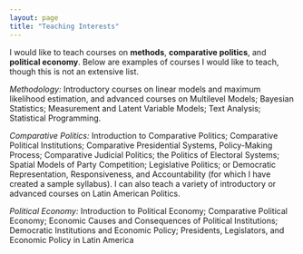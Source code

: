 ```yaml
---
layout: page
title: "Teaching Interests"
---
```


I would like to teach courses on **methods**, **comparative politics**, and **political economy**.  Below are examples of courses I would like to teach, though this is not an extensive list.
 
*Methodology:* Introductory courses on linear models and maximum likelihood estimation, and advanced courses on Multilevel Models; Bayesian Statistics; Measurement and Latent Variable Models; Text Analysis; Statistical Programming.
 
*Comparative Politics:* Introduction to Comparative Politics; Comparative Political Institutions; Comparative Presidential Systems,  Policy-Making Process;  Comparative Judicial Politics; the Politics of Electoral Systems; Spatial Models of Party Competition;  Legislative Politics; or Democratic Representation, Responsiveness, and Accountability (for which I have created a sample syllabus). I can also teach a variety of introductory or advanced courses on Latin American Politics.
 
*Political Economy:* Introduction to Political Economy; Comparative Political Economy; Economic Causes and Consequences of Political Institutions; Democratic Institutions and Economic Policy; Presidents, Legislators, and Economic Policy in Latin America
